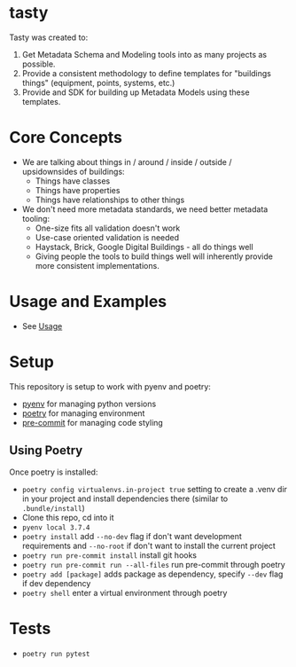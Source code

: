 # tasty

Tasty was created to:
1. Get Metadata Schema and Modeling tools into as many projects as possible.
1. Provide a consistent methodology to define templates for "buildings things" (equipment, points, systems, etc.)
1. Provide and SDK for building up Metadata Models using these templates.

# Core Concepts
- We are talking about things in / around / inside / outside / upsidownsides of buildings:
    - Things have classes
    - Things have properties
    - Things have relationships to other things
- We don't need more metadata standards, we need better metadata tooling:
    - One-size fits all validation doesn't work
    - Use-case oriented validation is needed
    - Haystack, Brick, Google Digital Buildings - all do things well
    - Giving people the tools to build things well will inherently provide more consistent implementations.


# Usage and Examples
- See [Usage](examples/README.md)


# Setup
This repository is setup to work with pyenv and poetry:
- [pyenv](https://github.com/pyenv/pyenv#installation) for managing python versions
- [poetry](https://python-poetry.org/docs/#installation) for managing environment
- [pre-commit](https://pre-commit.com/#install) for managing code styling

## Using Poetry
Once poetry is installed:
- `poetry config virtualenvs.in-project true` setting to create a .venv dir in your project and install dependencies there (similar to `.bundle/install`)
- Clone this repo, cd into it
- `pyenv local 3.7.4`
- `poetry install` add `--no-dev` flag if don't want development requirements and `--no-root` if don't want to install the current project
- `poetry run pre-commit install` install git hooks
- `poetry run pre-commit run --all-files` run pre-commit through poetry
- `poetry add [package]` adds package as dependency, specify `--dev` flag if dev dependency
- `poetry shell` enter a virtual environment through poetry

# Tests
- `poetry run pytest`
